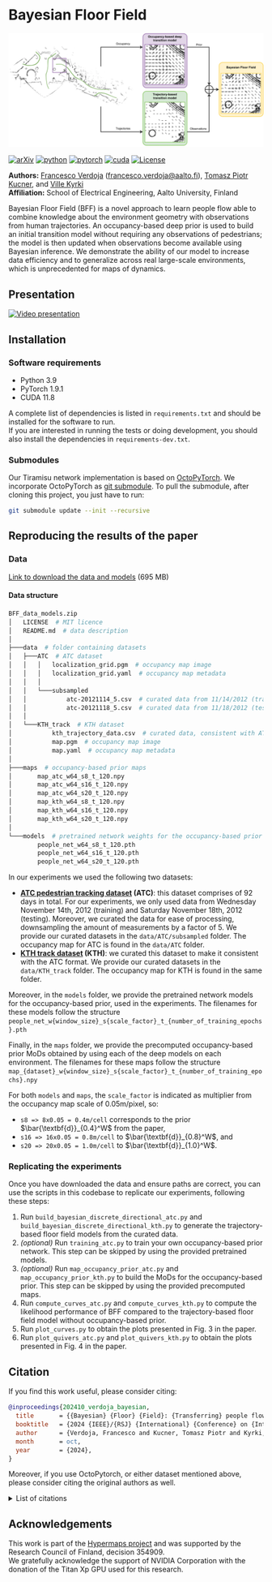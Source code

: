 # Bayesian Floor Field

![block diagram for BFF](figs/cover.webp)

[![arXiv](https://img.shields.io/badge/arXiv-2208.10851-B31B1B.svg?style=for-the-badge&logo=arxiv&logoColor=white)](https://arxiv.org/abs/2208.10851)
[![python](https://img.shields.io/badge/python-3.9.1-3776AB.svg?style=for-the-badge&logo=python&logoColor=white)](https://www.python.org/downloads/)
[![pytorch](https://img.shields.io/badge/pytorch-1.9.1-EE4C2C.svg?style=for-the-badge&logo=pytorch&logoColor=white)](https://pytorch.org/get-started/previous-versions/)
[![cuda](https://img.shields.io/badge/cuda-11.8-76B900.svg?style=for-the-badge&logo=nvidia&logoColor=white)](https://developer.nvidia.com/cuda-11-8-0-download-archive)
[![License](https://img.shields.io/github/license/aalto-intelligent-robotics/bayesianfloorfield?style=for-the-badge&logo=googledocs&logoColor=white)](./LICENSE)

**Authors:** [Francesco
Verdoja](https://fverdoja.github.io) (<francesco.verdoja@aalto.fi>), [Tomasz Piotr
Kucner](https://research.aalto.fi/en/persons/tomasz-kucner), and [Ville
Kyrki](https://research.aalto.fi/en/persons/ville-kyrki)\
**Affiliation:** School of Electrical Engineering, Aalto University, Finland

Bayesian Floor Field (BFF) is a novel approach to learn people flow able to
combine knowledge about the environment geometry with observations from human
trajectories. An occupancy-based deep prior is used to build an initial
transition model without requiring any observations of pedestrians; the model
is then updated when observations become available using Bayesian inference. We
demonstrate the ability of our model to increase data efficiency and to
generalize across real large-scale environments, which is unprecedented for
maps of dynamics.

## Presentation

[![Video presentation](https://www.youtube.com/watch?v=JQHTyouIDd0)](https://www.youtube.com/watch?v=JQHTyouIDd0)

## Installation

### Software requirements

* Python 3.9
* PyTorch 1.9.1
* CUDA 11.8

A complete list of dependencies is listed in `requirements.txt` and should be
installed for the software to run.\
If you are interested in running the tests or doing development, you should
also install the dependencies in `requirements-dev.txt`.

### Submodules

Our Tiramisu network implementation is based on
[OctoPyTorch](https://github.com/npielawski/octopytorch). We incorporate
OctoPyTorch as [git
submodule](https://git-scm.com/book/en/v2/Git-Tools-Submodules). To pull the
submodule, after cloning this project, you just have to run:

```sh
git submodule update --init --recursive
```

## Reproducing the results of the paper

### Data

[Link to download the data and
models](https://drive.google.com/file/d/1CvVC7Yi0oEcP41VYUtsyJj13uc30tIn2/view?usp=sharing) (695 MB)

#### Data structure

```bash
BFF_data_models.zip
│   LICENSE  # MIT licence
│   README.md  # data description
│
├───data  # folder containing datasets
│   ├───ATC  # ATC dataset
│   │   │   localization_grid.pgm  # occupancy map image
│   │   │   localization_grid.yaml  # occupancy map metadata
│   │   │
│   │   └───subsampled
│   │           atc-20121114_5.csv  # curated data from 11/14/2012 (training)
│   │           atc-20121118_5.csv  # curated data from 11/18/2012 (testing)
│   │
│   └───KTH_track  # KTH dataset
│           kth_trajectory_data.csv  # curated data, consistent with ATC format
│           map.pgm  # occupancy map image
│           map.yaml  # occupancy map metadata
│
├───maps  # occupancy-based prior maps
│       map_atc_w64_s8_t_120.npy
│       map_atc_w64_s16_t_120.npy
│       map_atc_w64_s20_t_120.npy
│       map_kth_w64_s8_t_120.npy
│       map_kth_w64_s16_t_120.npy
│       map_kth_w64_s20_t_120.npy
│
└───models  # pretrained network weights for the occupancy-based prior
        people_net_w64_s8_t_120.pth
        people_net_w64_s16_t_120.pth
        people_net_w64_s20_t_120.pth
```

In our experiments we used the following two datasets:

* **[ATC pedestrian tracking
  dataset](https://dil.atr.jp/crest2010_HRI/ATC_dataset/) (ATC)**: this dataset
  comprises of 92 days in total. For our experiments, we only used data from
  Wednesday November 14th, 2012 (training) and Saturday November 18th, 2012
  (testing). Moreover, we curated the data for ease of processing, downsampling
  the amount of measurements by a factor of 5. We provide our curated datasets
  in the `data/ATC/subsampled` folder. The occupancy map for ATC is found in
  the `data/ATC` folder.
* **[KTH track
  dataset](https://strands.readthedocs.io/en/latest/datasets/people_tracks.html)
  (KTH)**: we curated this dataset to make it consistent with the ATC format.
  We provide our curated datasets in the `data/KTH_track` folder. The occupancy
  map for KTH is found in the same folder.

Moreover, in the `models` folder, we provide the pretrained network models for
the occupancy-based prior, used in the experiments. The filenames for these
models follow the structure
`people_net_w{window_size}_s{scale_factor}_t_{number_of_training_epochs}.pth`

Finally, in the `maps` folder, we provide the precomputed occupancy-based prior
MoDs obtained by using each of the deep models on each environment. The
filenames for these maps follow the structure
`map_{dataset}_w{window_size}_s{scale_factor}_t_{number_of_training_epochs}.npy`

For both `models` and `maps`, the `scale_factor` is indicated as multiplier
from the occupancy map scale of 0.05m/pixel, so:

* `s8 => 8x0.05 = 0.4m/cell` corresponds to the prior
  $\bar{\textbf{d}}_{0.4}^W$ from the paper,
* `s16 => 16x0.05 = 0.8m/cell` to $\bar{\textbf{d}}_{0.8}^W$, and
* `s20 => 20x0.05 = 1.0m/cell` to $\bar{\textbf{d}}_{1.0}^W$.

### Replicating the experiments

Once you have downloaded the data and ensure paths are correct, you can use the
scripts in this codebase to replicate our experiments, following these steps:

  1. Run `build_bayesian_discrete_directional_atc.py` and
     `build_bayesian_discrete_directional_kth.py` to generate the
     trajectory-based floor field models from the curated data.
  2. *(optional)* Run `training_atc.py` to train your own occupancy-based prior
     network. This step can be skipped by using the provided pretrained models.
  3. *(optional)* Run `map_occupancy_prior_atc.py` and
     `map_occupancy_prior_kth.py` to build the MoDs for the occupancy-based
     prior. This step can be skipped by using the provided precomputed maps.
  4. Run `compute_curves_atc.py` and `compute_curves_kth.py` to compute the
     likelihood performance of BFF compared to the trajectory-based floor field
     model without occupancy-based prior.
  5. Run `plot_curves.py` to obtain the plots presented in Fig. 3 in the paper.
  6. Run `plot_quivers_atc.py` and `plot_quivers_kth.py` to obtain the plots
     presented in Fig. 4 in the paper.

## Citation

If you find this work useful, please consider citing:

```bibtex
@inproceedings{202410_verdoja_bayesian,
  title       = {{Bayesian} {Floor} {Field}: {Transferring} people flow predictions across environments},
  booktitle   = {2024 {IEEE}/{RSJ} {International} {Conference} on {Intelligent} {Robots} and {Systems} ({IROS})},
  author      = {Verdoja, Francesco and Kucner, Tomasz Piotr and Kyrki, Ville},
  month       = oct,
  year        = {2024},
}
```

Moreover, if you use OctoPytorch, or either dataset mentioned above, please
consider citing the original authors as well.

<details>
<summary>List of citations</summary>

```bibtex
@article{brvsvcic_2013_atc,
  title={Person tracking in large public spaces using 3-D range sensors},
  author={Br{\v{s}}{\v{c}}i{\'c}, Dra{\v{z}}en and Kanda, Takayuki and Ikeda, Tetsushi and Miyashita, Takahiro},
  journal={IEEE Transactions on Human-Machine Systems},
  volume={43},
  number={6},
  pages={522--534},
  year={2013},
  publisher={IEEE}
}

@inproceedings{dondrup_2015_kth,
  title = {Real-Time Multisensor People Tracking for Human-Robot Spatial Interaction},
  author = {Dondrup, Christian and Bellotto, Nicola and Jovan, Ferdian and Hanheide, Marc},
  booktitle = {International Conference on Robotics and Automation (ICRA) - Workshop on Machine Learning for Social Robotics},
  year = {2015}
}

@inproceedings{Jegou_2017_tiramisu,
  title = {The One Hundred Layers Tiramisu: Fully Convolutional DenseNets for Semantic Segmentation}, 
  author = {Jégou, Simon and Drozdzal, Michal and Vazquez, David and Romero, Adriana and Bengio, Yoshua},
  booktitle = {2017 IEEE Conference on Computer Vision and Pattern Recognition Workshops (CVPRW)}, 
  year = {2017},
  pages = {1175-1183},
  doi = {10.1109/CVPRW.2017.156}
}
```

</details>

## Acknowledgements

This work is part of the [Hypermaps
project](https://research.fi/en/results/funding/78102) and was supported by the
Research Council of Finland, decision 354909.\
We gratefully acknowledge the support of NVIDIA Corporation with the donation
of the Titan Xp GPU used for this research.

